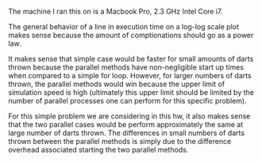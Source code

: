 The machine I ran this on is a Macbook Pro, 2.3 GHz Intel Core i7.

The general behavior of a line in execution time on a log-log scale plot makes sense because the amount of comptionations should go
as a power law.

It makes sense that simple case would be faster for small amounts of darts thrown because the parallel methods have non-negligible start up times
when compared to a simple for loop. However, for larger numbers of darts thrown, the parallel methods would win because the upper limit of simulation speed
is high (ultimately this upper limit should be limited by the number of parallel processes one can perform for this specific problem).

For this simple problem we are considering in this hw, it also makes sense that the two parallel cases would be perform approximately the same at large number of darts thrown.
The differences in small numbers of darts thrown between the parallel methods is simply due to the difference overhead associated starting the two parallel methods. 

